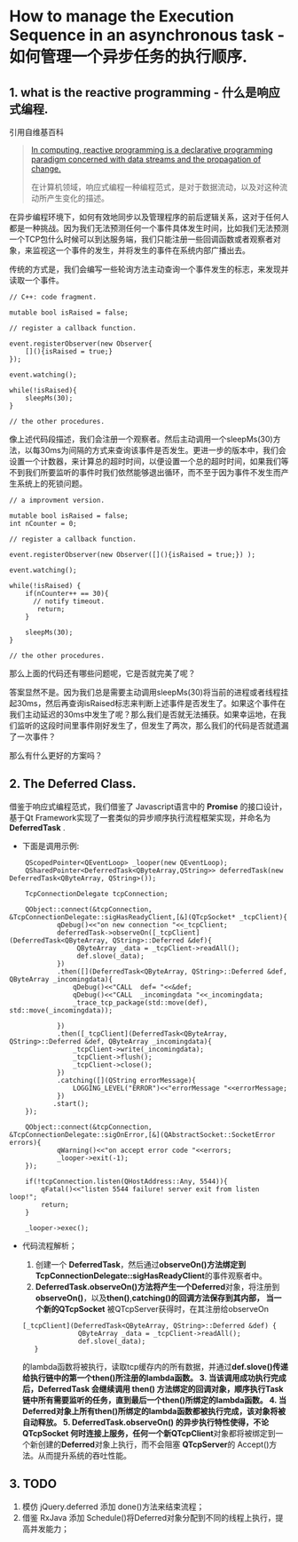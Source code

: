 # How to manage the Execution Sequence in an asynchronous task - 如何管理一个异步任务的执行顺序.

## 1. what is the reactive programming - 什么是响应式编程.

引用自维基百科
> [In computing, reactive programming is a declarative programming paradigm concerned with data streams and the propagation of change. ][1]
> 
> 
> 在计算机领域，响应式编程一种编程范式，是对于数据流动，以及对这种流动所产生变化的描述。

在异步编程环境下，如何有效地同步以及管理程序的前后逻辑关系，这对于任何人都是一种挑战。因为我们无法预测任何一个事件具体发生时间，比如我们无法预测一个TCP包什么时候可以到达服务端，我们只能注册一些回调函数或者观察者对象，来监视这一个事件的发生，并将发生的事件在系统内部广播出去。

传统的方式是，我们会编写一些轮询方法主动查询一个事件发生的标志，来发现并读取一个事件。

```
// C++: code fragment.

mutable bool isRaised = false;

// register a callback function.

event.registerObserver(new Observer{
    [](){isRaised = true;} 
});

event.watching();

while(!isRaised){
    sleepMs(30);
}

// the other procedures.
```

像上述代码段描述，我们会注册一个观察者。然后主动调用一个sleepMs(30)方法，以每30ms为间隔的方式来查询该事件是否发生。更进一步的版本中，我们会设置一个计数器，来计算总的超时时间，以便设置一个总的超时时间，如果我们等不到我们所要监听的事件时我们依然能够退出循环，而不至于因为事件不发生而产生系统上的死锁问题。

```
// a improvment version.

mutable bool isRaised = false;
int nCounter = 0;

// register a callback function.

event.registerObserver(new Observer([](){isRaised = true;}) );

event.watching();

while(!isRaised) {
    if(nCounter++ == 30){
      // notify timeout.   
       return;
    }

    sleepMs(30);
}

// the other procedures.
```

那么上面的代码还有哪些问题呢，它是否就完美了呢？

答案显然不是。因为我们总是需要主动调用sleepMs(30)将当前的进程或者线程挂起30ms，然后再查询isRaised标志来判断上述事件是否发生了。如果这个事件在我们主动延迟的30ms中发生了呢？那么我们是否就无法捕获。如果幸运地，在我们监听的这段时间里事件刚好发生了，但发生了两次，那么我们的代码是否就遗漏了一次事件？

那么有什么更好的方案吗？

## 2. The Deferred Class.

借鉴于响应式编程范式，我们借鉴了 Javascript语言中的 **Promise** 的接口设计，基于Qt Framework实现了一套类似的异步顺序执行流程框架实现，并命名为 **DeferredTask** .

* 下面是调用示例:

```
    QScopedPointer<QEventLoop> _looper(new QEventLoop);
    QSharedPointer<DeferredTask<QByteArray,QString>> deferredTask(new DeferredTask<QByteArray, QString>());

    TcpConnectionDelegate tcpConnection;

    QObject::connect(&tcpConnection, &TcpConnectionDelegate::sigHasReadyClient,[&](QTcpSocket* _tcpClient){
            qDebug()<<"on new connection "<<_tcpClient;
            deferredTask->observeOn([_tcpClient](DeferredTask<QByteArray, QString>::Deferred &def){
                 QByteArray _data = _tcpClient->readAll();
                 def.slove(_data);
            })
            .then([](DeferredTask<QByteArray, QString>::Deferred &def, QByteArray _incomingdata){
                qDebug()<<"CALL  def= "<<&def;
                qDebug()<<"CALL  _incomingdata "<<_incomingdata;
                _trace_tcp_package(std::move(def), std::move(_incomingdata));

            })
            .then([_tcpClient](DeferredTask<QByteArray, QString>::Deferred &def, QByteArray _incomingdata){
                _tcpClient->write(_incomingdata);
                _tcpClient->flush();
                _tcpClient->close();
            })
            .catching([](QString errorMessage){
                LOGGING_LEVEL("ERROR")<<"errorMessage "<<errorMessage;
            })
           .start();
    });

    QObject::connect(&tcpConnection, &TcpConnectionDelegate::sigOnError,[&](QAbstractSocket::SocketError errors){
            qWarning()<<"on accept error code "<<errors;
            _looper->exit(-1);
    });

    if(!tcpConnection.listen(QHostAddress::Any, 5544)){
        qFatal()<<"listen 5544 failure! server exit from listen loop!";
        return;
    }

    _looper->exec();
```
* 代码流程解析；
  1. 创建一个 **DeferredTask**，然后通过**observeOn()**方法绑定到**TcpConnectionDelegate::sigHasReadyClient**的事件观察者中。
  2. **DeferredTask.observeOn()**方法将产生一个**Deferred**对象，将注册到**observeOn()**，以及**then()**,**catching()**的回调方法保存到其内部，
    当一个新的**QTcpSocket** 被QTcpServer获得时，在其注册给observeOn

   ```
   [_tcpClient](DeferredTask<QByteArray, QString>::Deferred &def) {
                 QByteArray _data = _tcpClient->readAll();
                 def.slove(_data);
      }
   ```

   的lambda函数将被执行，读取tcp缓存内的所有数据，并通过**def.slove()**传递给执行链中的第一个**then()**所注册的lambda函数。
  3. 当该调用成功执行完成后，**DeferredTask** 会继续调用 **then()** 方法绑定的回调对象，顺序执行Task链中所有需要监听的任务，直到最后一个**then()**所绑定的lambda函数。
  4. 当 **Deferred**对象上所有**then()**所绑定的lambda函数都被执行完成，该对象将被自动释放。
  5. **DeferredTask.observeOn()** 的异步执行特性使得，不论 **QTcpSocket** 何时连接上服务，任何一个新**QTcpClient**对象都将被绑定到一个新创建的**Deferred**对象上执行，而不会阻塞 **QTcpServer**的 Accept()方法。从而提升系统的吞吐性能。

## 3. TODO

1. 模仿 jQuery.deferred 添加 done()方法来结束流程；
2. 借鉴 RxJava 添加 Schedule()将Deferred对象分配到不同的线程上执行，提高并发能力；


[1]:https://en.wikipedia.org/wiki/Reactive_programming

